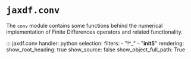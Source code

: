 
# `jaxdf.conv`

The `conv` module contains some functions behind the numerical implementation of Finite Differences operators and related functionality.

::: jaxdf.conv
    handler: python
    selection:
        filters:
            - "!^_"
            - "__init__$"
    rendering:
        show_root_heading: true
        show_source: false
        show_object_full_path: True
